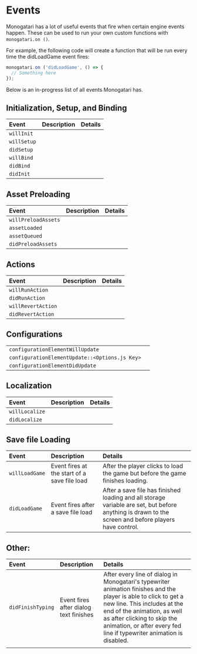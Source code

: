 # Events

Monogatari has a lot of useful events that fire when certain engine events happen. These can be used to run your own custom functions with `monogatari.on ()`.

For example, the following code will create a function that will be run every time the didLoadGame event fires:

```javascript
monogatari.on ('didLoadGame', () => {
  // Something here
});
```

Below is an in-progress list of all events Monogatari has.

## Initialization, Setup, and Binding

| Event | Description | Details |
| :--- | :--- | :--- |
| `willInit` |  |  |
| `willSetup` |  |  |
| `didSetup` |  |  |
| `willBind` |  |  |
| `didBind` |  |  |
| `didInit` |  |  |

## Asset Preloading

| Event | Description | Details |
| :--- | :--- | :--- |
| `willPreloadAssets` |  |  |
| `assetLoaded` |  |  |
| `assetQueued` |  |  |
| `didPreloadAssets` |  |  |

## Actions

| Event | Description | Details |
| :--- | :--- | :--- |
| `willRunAction` |  |  |
| `didRunAction` |  |  |
| `willRevertAction` |  |  |
| `didRevertAction` |  |  |

## Configurations

|  |  |
| :--- | :--- |
| `configurationElementWillUpdate` |  |
| `configurationElementUpdate::<Options.js Key>` |  |
| `configurationElementDidUpdate` |  |

## Localization

| Event | Description | Details |
| :--- | :--- | :--- |
| `willLocalize` |  |  |
| `didLocalize` |  |  |

## Save file Loading

| Event | Description | Details |
| :--- | :--- | :--- |
| `willLoadGame` | Event fires at the start of a save file load | After the player clicks to load the game but before the game finishes loading. |
| `didLoadGame` | Event fires after a save file load | After a save file has finished loading and all storage variable are set, but before anything is drawn to the screen and before players have control. |

## Other:

| Event | Description | Details |
| :--- | :--- | :--- |
| `didFinishTyping` | Event fires after dialog text finishes | After every line of dialog in Monogatari's typewriter animation finishes and the player is able to click to get a new line. This includes at the end of the animation, as well as after clicking to skip the animation, or after every fed line if typewriter animation is disabled. |
|  |  |  |

